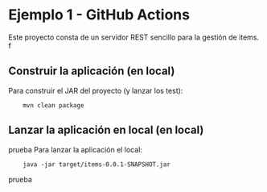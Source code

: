 # Ejemplo 1 - GitHub Actions

Este proyecto consta de un servidor REST sencillo para la gestión de items.
f
## Construir la aplicación (en local)

Para construir el JAR del proyecto (y lanzar los test):

```
    mvn clean package
```

## Lanzar la aplicación en local (en local)
prueba
Para lanzar la aplicación el local:

```
    java -jar target/items-0.0.1-SNAPSHOT.jar 
```
prueba
